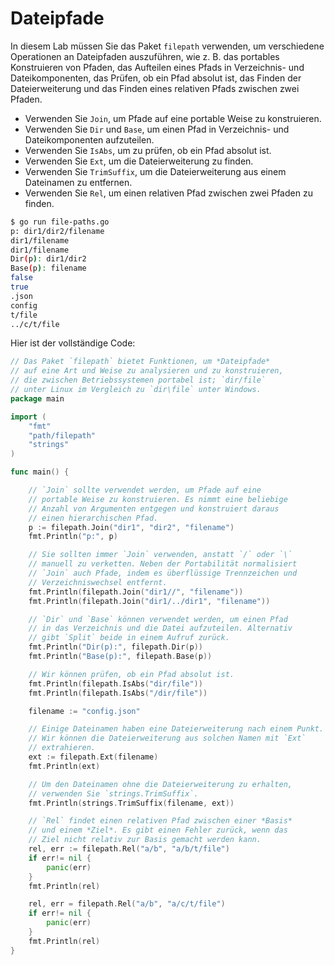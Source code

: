 # Dateipfade

In diesem Lab müssen Sie das Paket `filepath` verwenden, um verschiedene Operationen an Dateipfaden auszuführen, wie z. B. das portables Konstruieren von Pfaden, das Aufteilen eines Pfads in Verzeichnis- und Dateikomponenten, das Prüfen, ob ein Pfad absolut ist, das Finden der Dateierweiterung und das Finden eines relativen Pfads zwischen zwei Pfaden.

- Verwenden Sie `Join`, um Pfade auf eine portable Weise zu konstruieren.
- Verwenden Sie `Dir` und `Base`, um einen Pfad in Verzeichnis- und Dateikomponenten aufzuteilen.
- Verwenden Sie `IsAbs`, um zu prüfen, ob ein Pfad absolut ist.
- Verwenden Sie `Ext`, um die Dateierweiterung zu finden.
- Verwenden Sie `TrimSuffix`, um die Dateierweiterung aus einem Dateinamen zu entfernen.
- Verwenden Sie `Rel`, um einen relativen Pfad zwischen zwei Pfaden zu finden.

```sh
$ go run file-paths.go
p: dir1/dir2/filename
dir1/filename
dir1/filename
Dir(p): dir1/dir2
Base(p): filename
false
true
.json
config
t/file
../c/t/file

```

Hier ist der vollständige Code:

```go
// Das Paket `filepath` bietet Funktionen, um *Dateipfade*
// auf eine Art und Weise zu analysieren und zu konstruieren,
// die zwischen Betriebssystemen portabel ist; `dir/file`
// unter Linux im Vergleich zu `dir\file` unter Windows.
package main

import (
	"fmt"
	"path/filepath"
	"strings"
)

func main() {

	// `Join` sollte verwendet werden, um Pfade auf eine
	// portable Weise zu konstruieren. Es nimmt eine beliebige
	// Anzahl von Argumenten entgegen und konstruiert daraus
	// einen hierarchischen Pfad.
	p := filepath.Join("dir1", "dir2", "filename")
	fmt.Println("p:", p)

	// Sie sollten immer `Join` verwenden, anstatt `/` oder `\`
	// manuell zu verketten. Neben der Portabilität normalisiert
	// `Join` auch Pfade, indem es überflüssige Trennzeichen und
	// Verzeichniswechsel entfernt.
	fmt.Println(filepath.Join("dir1//", "filename"))
	fmt.Println(filepath.Join("dir1/../dir1", "filename"))

	// `Dir` und `Base` können verwendet werden, um einen Pfad
	// in das Verzeichnis und die Datei aufzuteilen. Alternativ
	// gibt `Split` beide in einem Aufruf zurück.
	fmt.Println("Dir(p):", filepath.Dir(p))
	fmt.Println("Base(p):", filepath.Base(p))

	// Wir können prüfen, ob ein Pfad absolut ist.
	fmt.Println(filepath.IsAbs("dir/file"))
	fmt.Println(filepath.IsAbs("/dir/file"))

	filename := "config.json"

	// Einige Dateinamen haben eine Dateierweiterung nach einem Punkt.
	// Wir können die Dateierweiterung aus solchen Namen mit `Ext`
	// extrahieren.
	ext := filepath.Ext(filename)
	fmt.Println(ext)

	// Um den Dateinamen ohne die Dateierweiterung zu erhalten,
	// verwenden Sie `strings.TrimSuffix`.
	fmt.Println(strings.TrimSuffix(filename, ext))

	// `Rel` findet einen relativen Pfad zwischen einer *Basis*
	// und einem *Ziel*. Es gibt einen Fehler zurück, wenn das
	// Ziel nicht relativ zur Basis gemacht werden kann.
	rel, err := filepath.Rel("a/b", "a/b/t/file")
	if err!= nil {
		panic(err)
	}
	fmt.Println(rel)

	rel, err = filepath.Rel("a/b", "a/c/t/file")
	if err!= nil {
		panic(err)
	}
	fmt.Println(rel)
}

```
